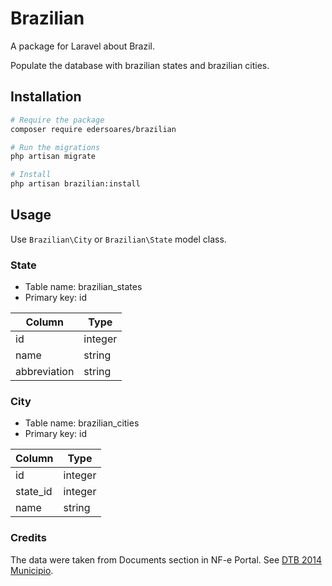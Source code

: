 # Brazilian

A package for Laravel about Brazil.

Populate the database with brazilian states and brazilian cities.

## Installation

````bash
# Require the package
composer require edersoares/brazilian

# Run the migrations
php artisan migrate

# Install
php artisan brazilian:install
````

## Usage

Use `Brazilian\City` or `Brazilian\State` model class.

### State

- Table name: brazilian_states
- Primary key: id

| Column       | Type    | 
|--------------|---------|
| id           | integer |
| name         | string  |
| abbreviation | string  |

### City

- Table name: brazilian_cities
- Primary key: id

| Column   | Type    | 
|----------|---------|
| id       | integer |
| state_id | integer |
| name     | string  |

### Credits

The data were taken from Documents section in NF-e Portal. See [DTB 2014 Municipio](http://www.nfe.fazenda.gov.br/portal/listaConteudo.aspx?tipoConteudo=Iy/5Qol1YbE=).